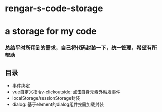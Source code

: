 # rengar-s-code-storage
# a storage for my code

### 总结平时所用到的需求，自己将代码封装一下，统一管理，希望有所帮助

## 目录
- 事件绑定
- vue自定义指令v-clickoutside: 点击自身元素外触发事件
- localStorage/sessionStorage封装
- dialog: 基于element的dialog组件按需加载封装
